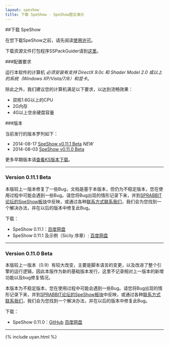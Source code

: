 ```yaml
---
layout: speshow
title: 下载 SpeShow - SpeShow图文演示
---
```


##下载 SpeShow

在您下载SpeShow之前，请先阅读[使用许可](license.html)。

下载资源文件打包程序SSPackGuider请到[这里](pack_guider.html)。

###配置要求

运行本软件的计算机 *必须安装有支持 DirectX 9.0c 和 Shader Model 2.0 或以上的系统（Windows XP/Vista/7/8）和显卡*。

除此之外，我们建议您的计算机满足以下要求，以达到流畅效果：

 - 双核1.6G以上的CPU
 - 2G内存
 - 4G以上空余硬盘容量

###版本

当前发行的版本罗列如下：

 - 2014-08-17 [SpeShow v0.11.1 Beta](#speshow_v_0.11.1) *NEW*
 - 2014-08-03 [SpeShow v0.11.0 Beta](#speshow_v_0.11.0)
 
更多早期版本请[查看KS版本下载](/spengine/download.html)。

*****************************************************************************

<h3 id="speshow_v_0.11.1">Version 0.11.1 Beta</h3>

本版较上一版本修复了一些Bug，文档是基于本版本，但仍为不稳定版本，您在使用过程中可能会遇到一些Bug。请您将Bug出现的情形记录下来，并到[SPRABBIT论坛的SpeShow板块](http://bbs.sprabbit.com/categories/speshow)中反映，或通过各种[联系方式联系我们](http://blog.sprabbit.com/about/)，我们会为您找到一个解决办法，并在以后的版本中修复此Bug。

下载：

 - SpeShow 0.11.1：[百度网盘](http://pan.baidu.com/s/1mg7L03A)
 - SpeShow 0.11.1 及示例（Sicily 序章）: [百度网盘](http://pan.baidu.com/s/1kT830oR)

*****************************************************************************

<h3 id="speshow_v_0.11.0">Version 0.11.0 Beta</h3>

本版较上一版本（0.9）有较大改变，主要是脚本语言的变更，以及改进了整个引擎的运行逻辑，因此本版作为新的基础版本发行，这里不记录相对上一版本的新增功能以及bug修复情况。

本版本为不稳定版本，您在使用过程中可能会遇到一些Bug。请您将Bug出现的情形记录下来，并到[SPRABBIT论坛的SpeShow板块](http://bbs.sprabbit.com/categories/speshow)中反映，或通过各种[联系方式联系我们](http://blog.sprabbit.com/about/)，我们会为您找到一个解决办法，并在以后的版本中修复此Bug。

下载：

 - SpeShow 0.11.0：[GitHub](https://github.com/denjones/spengine/releases/download/v0.11.0/SpeShow.0.11.zip) [百度网盘](http://pan.baidu.com/s/1bnaT0kf)

***********************************************************************

{% include uyan.html %}